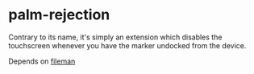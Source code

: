 # palm-rejection

Contrary to its name, it's simply an extension which disables the touchscreen whenever you have the marker undocked from the device.

Depends on [fileman](../fileman)
